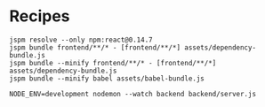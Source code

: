 
# Recipes

    jspm resolve --only npm:react@0.14.7
    jspm bundle frontend/**/* - [frontend/**/*] assets/dependency-bundle.js
    jspm bundle --minify frontend/**/* - [frontend/**/*] assets/dependency-bundle.js
    jspm bundle --minify babel assets/babel-bundle.js

    NODE_ENV=development nodemon --watch backend backend/server.js
